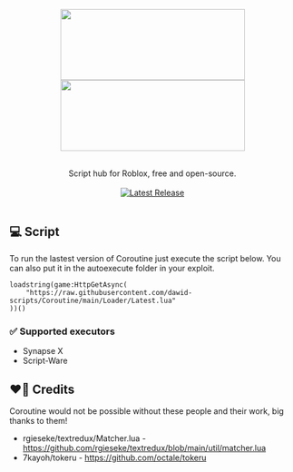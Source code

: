 <p align="center">
    <img width="325" height="125" src="https://cdn.discordapp.com/attachments/896346444523524136/970309976373461022/large.png#gh-light-mode-only"></img>
    <img width="325" height="125" src="https://cdn.discordapp.com/attachments/896346444523524136/970331632869457970/largeblack.png#gh-dark-mode-only"></img>
</p>
<br>
<div align="center">Script hub for Roblox, free and open-source.</div>
<br>
<div align="center">
	<a href="https://github.com/dawid-scripts/Coroutine/releases/latest"><img src="https://img.shields.io/github/v/release/dawid-scripts/Coroutine?include_prereleases" alt="Latest Release"/></a>
</div>
<br>

## 💻 Script
To run the lastest version of Coroutine just execute the script below. You can also put it in the autoexecute folder in your exploit.
```
loadstring(game:HttpGetAsync(
    "https://raw.githubusercontent.com/dawid-scripts/Coroutine/main/Loader/Latest.lua"
))()
```

### ✅ Supported executors
- Synapse X
- Script-Ware


## ❤️‍🔥 Credits
Coroutine would not be possible without these people and their work, big thanks to them!
- rgieseke/textredux/Matcher.lua - https://github.com/rgieseke/textredux/blob/main/util/matcher.lua
- 7kayoh/tokeru - https://github.com/octale/tokeru
